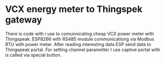 # VCX energy meter to Thingspek gateway

There is code with i use to comunnicating cheap VCX power meter with Thingspeak. ESP8266 with RS485 module communicationg via Modbus RTU with power meter. After reading interesting data ESP send data to Thingspeak portal. 
For setting channel parametter I use  captive portal with is called via special button. 
 
